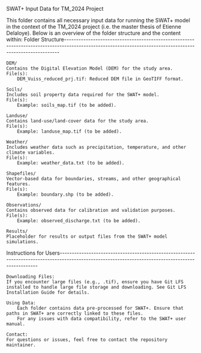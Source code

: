 SWAT+ Input Data for TM_2024 Project

This folder contains all necessary input data for running the SWAT+ model in the context of the TM_2024 project (i.e. the master thesis of Etienne Delaloye). Below is an overview of the folder structure and the content within:
Folder Structure----------------------------------------------------------------------------------------------------------------------------------------------------------

    DEM/
    Contains the Digital Elevation Model (DEM) for the study area.
    File(s):
        DEM_Vuiss_reduced_prj.tif: Reduced DEM file in GeoTIFF format.

    Soils/
    Includes soil property data required for the SWAT+ model.
    File(s):
        Example: soils_map.tif (to be added).

    Landuse/
    Contains land-use/land-cover data for the study area.
    File(s):
        Example: landuse_map.tif (to be added).

    Weather/
    Includes weather data such as precipitation, temperature, and other climate variables.
    File(s):
        Example: weather_data.txt (to be added).

    Shapefiles/
    Vector-based data for boundaries, streams, and other geographical features.
    File(s):
        Example: boundary.shp (to be added).

    Observations/
    Contains observed data for calibration and validation purposes.
    File(s):
        Example: observed_discharge.txt (to be added).

    Results/
    Placeholder for results or output files from the SWAT+ model simulations.

Instructions for Users---------------------------------------------------------------------------------------------------------------------------------------------------

    Downloading Files:
    If you encounter large files (e.g., .tif), ensure you have Git LFS installed to handle large file storage and downloading. See Git LFS Installation Guide for details.

    Using Data:
        Each folder contains data pre-processed for SWAT+. Ensure that paths in SWAT+ are correctly linked to these files.
        For any issues with data compatibility, refer to the SWAT+ user manual.

    Contact:
    For questions or issues, feel free to contact the repository maintainer.
